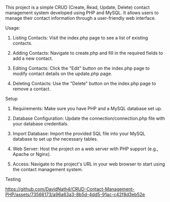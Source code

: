This project is a simple CRUD (Create, Read, Update, Delete) contact management system developed using PHP and MySQL. It allows users to manage their contact information through a user-friendly web interface.

Usage:

1. Listing Contacts: Visit the index.php page to see a list of existing contacts.

2. Adding Contacts: Navigate to create.php and fill in the required fields to add a new contact.

3. Editing Contacts: Click the "Edit" button on the index.php page to modify contact details on the update.php page.

4. Deleting Contacts: Use the "Delete" button on the index.php page to remove a contact.

Setup

1. Requirements: Make sure you have PHP and a MySQL database set up.

2. Database Configuration: Update the connection/connection.php file with your database credentials.

3. Import Database: Import the provided SQL file into your MySQL database to set up the necessary tables.

4. Web Server: Host the project on a web server with PHP support (e.g., Apache or Nginx).

5. Access: Navigate to the project's URL in your web browser to start using the contact management system.

Testing

https://github.com/DavidNath4/CRUD-Contact-Management-PHP/assets/73566173/a96a63a3-8b5d-4dd5-91ac-c42f8d3eb52e
